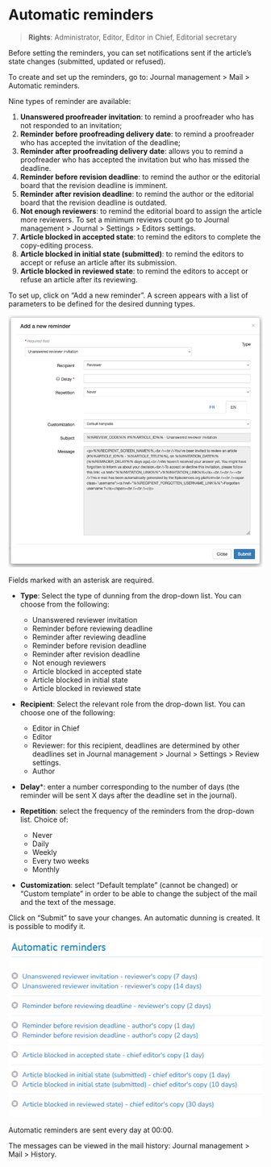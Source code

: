 # Automatic reminders
> **Rights**: Administrator, Editor, Editor in Chief, Editorial secretary

Before setting the reminders, you can set notifications sent if the article’s state changes (submitted, updated or refused).

To create and set up the reminders, go to: Journal management > Mail > Automatic reminders.

Nine types of reminder are available:
1. **Unanswered proofreader invitation**: to remind a proofreader who has not responded to an invitation;
2. **Reminder before proofreading delivery date**: to remind a proofreader who has accepted the invitation of the deadline;
3. **Reminder after proofreading delivery date**: allows you to remind a proofreader who has accepted the invitation but who has missed the deadline.
4. **Reminder before revision deadline**: to remind the author or the editorial board that the revision deadline is 
   imminent.
5. **Reminder after revision deadline**: to remind the author or the editorial board that the revision deadline is 
   outdated.
6. **Not enough reviewers**: to remind the editorial board to assign the article more reviewers. To set a minimum 
   reviews count go to Journal management > Journal > Settings > Editors settings.
7. **Article blocked in accepted state**: to remind the editors to complete the copy-editing process. 
8. **Article blocked in initial state (submitted)**: to remind the editors to accept or refuse an article after its 
   submission.
9. **Article blocked in reviewed state**: to remind the editors to accept or refuse an article after its reviewing.



To set up, click on “Add a new reminder”. A screen appears with a list of parameters to be defined for the desired dunning types.

![Alt text](img/reminders-1.png "Add a new reminder: form")

Fields marked with an asterisk are required.

+ **Type**: Select the type of dunning from the drop-down list. You can choose from the following:

  + Unanswered reviewer invitation 
  + Reminder before reviewing deadline 
  + Reminder after reviewing deadline 
  + Reminder before revision deadline 
  + Reminder after revision deadline 
  + Not enough reviewers 
  + Article blocked in accepted state
  + Article blocked in initial state 
  + Article blocked in reviewed state


+ **Recipient**: Select the relevant role from the drop-down list. You can choose one of the following:
  + Editor in Chief 
  + Editor 
  + Reviewer: for this recipient, deadlines are determined by other deadlines set in  Journal management > Journal > Settings > Review settings.
  + Author


+ **Delay***: enter a number corresponding to the number of days (the reminder will be sent X days after the deadline set in the journal).


+ **Repetition**: select the frequency of the reminders from the drop-down list. Choice of:
  + Never
  + Daily
  + Weekly
  + Every two weeks 
  + Monthly


+ **Customization**: select “Default template” (cannot be changed) or “Custom template” in order to be able to change the subject of the mail and the text of the message.

Click on “Submit” to save your changes. An automatic dunning is created. It is possible to modify it.

![Alt text](img/reminders-2.png "Automatic reminders: list of reminders")

Automatic reminders are sent every day at 00:00.

The messages can be viewed in the mail history: Journal management > Mail > History.